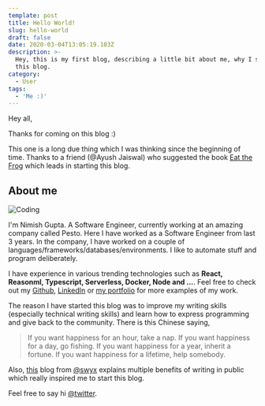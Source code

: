 ```yaml
---
template: post
title: Hello World!
slug: hello-world
draft: false
date: 2020-03-04T13:05:19.103Z
description: >-
  Hey, this is my first blog, describing a little bit about me, why I started
  this blog.
category:
  - User
tags:
  - 'Me :)'
---
```

Hey all,

Thanks for coming on this blog :)

This one is a long due thing which I was thinking since the beginning of time. Thanks to a friend (@Ayush Jaiswal) who suggested the book [Eat the Frog](https://www.amazon.in/That-Frog-Great-Ways-Procrastinating/dp/1576754227) which leads in starting this blog.

## About me

![Coding](/media/coding.jpg)

I'm Nimish Gupta. A Software Engineer, currently working at an amazing company called Pesto. Here I have worked as a Software Engineer from last 3 years. In the company, I have worked on a couple of languages/frameworks/databases/environments. I like to automate stuff and program deliberately.

I have experience in various trending technologies such as **React, Reasonml, Typescript, Serverless, Docker, Node and ...**. Feel free to check out my [Github](https://github.com/nimish-gupta),  [LinkedIn](https://www.linkedin.com/in/nimish-gupta) or [my portfolio](https://portfolio.nimish-gupta.dev) for more examples of my work.

The reason I have started this blog was to improve my writing skills (especially technical writing skills) and learn how to express programming and give back to the community. There is this Chinese saying,

> If you want happiness for an hour, take a nap. If you want happiness for a day, go fishing. If you want happiness for a year, inherit a fortune. If you want happiness for a lifetime, help somebody.

Also, [this](https://www.swyx.io/writing/learn-in-public/) blog from [@swyx](https://twitter.com/swyx) explains multiple benefits of writing in public which really inspired me to start this blog.



Feel free to say hi [@twitter](https://twitter.com/nimishrocks2).